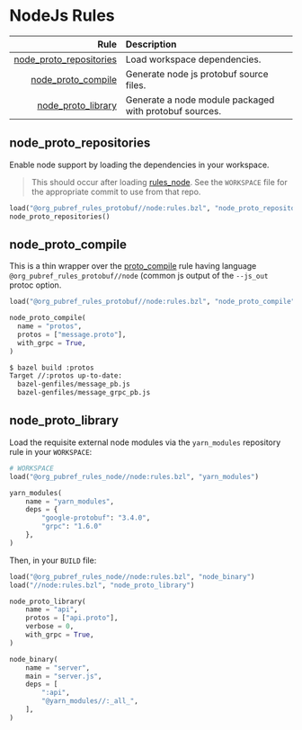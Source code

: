 # NodeJs Rules

| Rule | Description |
| ---: | :--- |
| [node_proto_repositories](#node_proto_repositories) | Load workspace dependencies. |
| [node_proto_compile](#node_proto_compile) | Generate node js protobuf source files. |
| [node_proto_library](#node_proto_library) | Generate a node module packaged with protobuf sources. |

## node\_proto\_repositories

Enable node support by loading the dependencies in your workspace.

> This should occur after loading
> [rules_node](https://github.com/pubref/rules_node).  See the
> `WORKSPACE` file for the appropriate commit to use from that repo.

```python
load("@org_pubref_rules_protobuf//node:rules.bzl", "node_proto_repositories")
node_proto_repositories()
```

## node\_proto\_compile

This is a thin wrapper over the
[proto_compile](../protobuf#proto_compile) rule having language
`@org_pubref_rules_protobuf//node` (common js output of the `--js_out`
protoc option.

```python
load("@org_pubref_rules_protobuf//node:rules.bzl", "node_proto_compile")

node_proto_compile(
  name = "protos",
  protos = ["message.proto"],
  with_grpc = True,
)
```

```sh
$ bazel build :protos
Target //:protos up-to-date:
  bazel-genfiles/message_pb.js
  bazel-genfiles/message_grpc_pb.js
```


## node\_proto\_library

Load the requisite external node modules via the `yarn_modules` repository rule in your `WORKSPACE`:

```python
# WORKSPACE
load("@org_pubref_rules_node//node:rules.bzl", "yarn_modules")

yarn_modules(
    name = "yarn_modules",
    deps = {
        "google-protobuf": "3.4.0",
        "grpc": "1.6.0"
    },
)
```

Then, in your `BUILD` file:

```python
load("@org_pubref_rules_node//node:rules.bzl", "node_binary")
load("//node:rules.bzl", "node_proto_library")

node_proto_library(
    name = "api",
    protos = ["api.proto"],
    verbose = 0,
    with_grpc = True,
)

node_binary(
    name = "server",
    main = "server.js",
    deps = [
        ":api",
        "@yarn_modules//:_all_",
    ],
)
```
